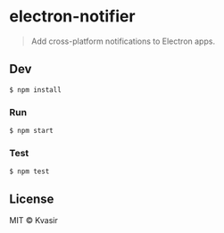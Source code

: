 # electron-notifier

> Add cross-platform notifications to Electron apps.


## Dev

```
$ npm install
```

### Run

```
$ npm start
```

### Test

```
$ npm test
```


## License

MIT © Kvasir
